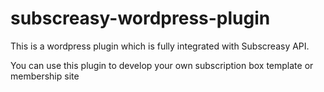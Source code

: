 # subscreasy-wordpress-plugin
This is a wordpress plugin which is fully integrated with Subscreasy API. 

You can use this plugin to develop your own subscription box template or membership site

